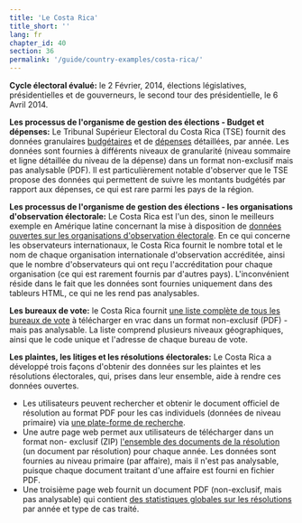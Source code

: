 ```yaml
---
title: 'Le Costa Rica'
title_short: ''
lang: fr
chapter_id: 40
section: 36
permalink: '/guide/country-examples/costa-rica/'
---
```


**Cycle électoral évalué:** le 2 Février, 2014, élections législatives, présidentielles et de gouverneurs, le second tour des présidentielle, le 6 Avril 2014.

**Les processus de l'organisme de gestion des élections - Budget et dépenses:** Le Tribunal Supérieur Electoral du Costa Rica (TSE) fournit des données granulaires [budgétaires](http://www.tse.go.cr/presupuesto.htm) et de [dépenses](http://www.tse.go.cr/info_financiera.htm) détaillées, par année. Les données sont fournies à différents niveaux de granularité (niveau sommaire et ligne détaillée du niveau de la dépense) dans un format non-exclusif mais pas analysable (PDF). Il est particulièrement notable d'observer que le TSE propose des données qui permettent de suivre les montants budgétés par rapport aux dépenses, ce qui est rare parmi les pays de la région.

**Les processus de l'organisme de gestion des élections - les organisations d'observation électorale:** Le Costa Rica est l'un des, sinon le meilleurs exemple en Amérique latine concernant la mise à disposition de [données ouvertes sur les organisations d'observation électorale](http://www.tse.go.cr/observador_internacional.htm). En ce qui concerne les observateurs internationaux, le Costa Rica fournit le nombre total et le nom de chaque organisation internationale d'observation accréditée, ainsi que le nombre d'observateurs qui ont reçu l'accréditation pour chaque organisation (ce qui est rarement fournis par d'autres pays). L'inconvénient réside dans le fait que les données sont fournies uniquement dans des tableurs HTML, ce qui ne les rend pas analysables.

**Les bureaux de vote:** le Costa Rica fournit [une liste complète de tous les bureaux de vote](http://www.tse.go.cr/pdf/varios/centros_votacion.pdf) à télécharger en vrac dans un format non-exclusif (PDF) - mais pas analysable. La liste comprend plusieurs niveaux géographiques, ainsi que le code unique et l'adresse de chaque bureau de vote.

**Les plaintes, les litiges et les résolutions électorales:** Le Costa Rica a développé trois façons d'obtenir des données sur les plaintes et les résolutions électorales, qui, prises dans leur ensemble, aide à rendre ces données ouvertes.

*   Les utilisateurs peuvent rechercher et obtenir le document officiel de résolution au format PDF pour les cas individuels (données de niveau primaire) via [une plate-forme de recherche](http://www.tse.go.cr/juris/inicio_juris.html).
*   Une autre page web permet aux utilisateurs de télécharger dans un format non- exclusif (ZIP) [l'ensemble des documents de la résolution](http://www.tse.go.cr/juris_anual.htm) (un document par résolution) pour chaque année. Les données sont fournies au niveau primaire (par affaire), mais il n'est pas analysable, puisque chaque document traitant d'une affaire est fourni en fichier PDF.
*   Une troisième page web fournit un document PDF (non-exclusif, mais pas analysable) qui contient [des statistiques globales sur les résolutions](http://www.tse.go.cr/pdf/varios/estadisticas_resoluciones.pdf) par année et type de cas traité.
